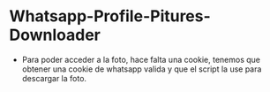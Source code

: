 # Whatsapp-Profile-Pitures-Downloader

- Para poder acceder a la foto, hace falta una cookie, tenemos que obtener una cookie de whatsapp valida y que el script la use para descargar la foto.
